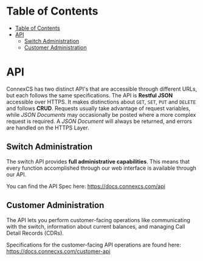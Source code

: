 # Table of Contents

- [Table of Contents](#table-of-contents)
- [API](#api)
    - [Switch Administration](#switch-administration)
    - [Customer Administration](#customer-administration)

# API
ConnexCS has two distinct API's that are accessible through different URLs, but each follows the same specifications. The API is **Restful JSON** accessible over HTTPS. It makes distinctions about `GET`, `SET`, `PUT` and `DELETE` and follows **CRUD**. Requests usually take advantage of request variables, while _JSON Documents_ may occasionally be posted where a more complex request is required. A _JSON Document_ will always be returned, and errors are handled on the HTTPS Layer.

## Switch Administration
The switch API provides **full administrative capabilities**.  This means that every function accomplished through our web interface is available through our API.

You can find the API Spec here: <https://docs.connexcs.com/api>

## Customer Administration
The API lets you perform customer-facing operations like communicating with the switch, information about current balances, and managing Call Detail Records (CDRs).  

Specifications for the customer-facing API operations are found here: <https://docs.connecxs.com/customer-api>